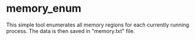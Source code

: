 # memory_enum
This simple tool enumerates all memory regions for each currently running process.
The data is then saved in "memory.txt" file.

